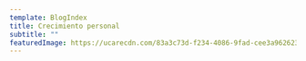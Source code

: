 ```yaml
---
template: BlogIndex
title: Crecimiento personal
subtitle: ""
featuredImage: https://ucarecdn.com/83a3c73d-f234-4086-9fad-cee3a9626230/
---
```


